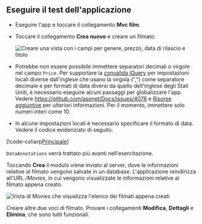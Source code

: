 
## <a name="test-the-app"></a>Eseguire il test dell'applicazione

* Eseguire l'app e toccare il collegamento **Mvc film**.
* Toccare il collegamento **Crea nuovo** e creare un filmato.

  ![Creare una vista con i campi per genere, prezzo, data di rilascio e titolo](../../tutorials/first-mvc-app/adding-model/_static/movies.png)

* Potrebbe non essere possibile immettere separatori decimali o virgole nel campo `Price`. Per supportare la [convalida jQuery](http://jqueryvalidation.org/) per impostazioni locali diverse dall'inglese che usano la virgola (",") come separatore decimale e per formati di data diversi da quello dell'inglese degli Stati Uniti, è necessario eseguire alcuni passaggi per globalizzare l'app. Vedere https://github.com/aspnet/Docs/issues/4076 e [Risorse aggiuntive](#additional-resources) per ulteriori informazioni. Per il momento, immettere solo numeri interi come 10.

<a name="displayformatdatelocal"></a>

* In alcune impostazioni locali è necessario specificare il formato di data. Vedere il codice evidenziato di seguito.

[!code-csharp[Principale](../../tutorials/first-mvc-app/start-mvc/sample/MvcMovie/Models/MovieDateFormat.cs?name=snippet_1&highlight=2,10)]

`DataAnnotations` verrà trattato più avanti nell'esercitazione.

Toccando **Crea** il modulo viene inviato al server, dove le informazioni relative al filmato vengono salvate in un database. L'applicazione reindirizza all'URL */Movies*, in cui vengono visualizzate le informazioni relative al filmato appena creato.

![Vista di Movies che visualizza l'elenco dei filmati appena creati](../../tutorials/first-mvc-app/adding-model/_static/h.png)

Creare altre due voci di filmato. Provare i collegamenti **Modifica**, **Dettagli** e **Elimina**, che sono tutti funzionali.
